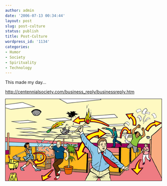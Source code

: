 ```yaml
---
author: admin
date: '2006-07-13 00:34:44'
layout: post
slug: post-culture
status: publish
title: Post-Culture
wordpress_id: '1134'
categories:
- Humor
- Society
- Spirituality
- Technology
---
```

This made my day...

<a href="http://centennialsociety.com/business_reply/businessreply.htm">http://centennialsociety.com/business_reply/businessreply.htm</a>

<img src="/images/office_panel_8.jpg" border="1" />
